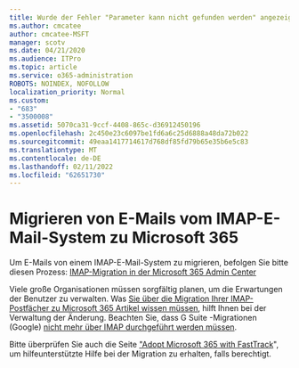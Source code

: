 ```yaml
---
title: Wurde der Fehler "Parameter kann nicht gefunden werden" angezeigt?
ms.author: cmcatee
author: cmcatee-MSFT
manager: scotv
ms.date: 04/21/2020
ms.audience: ITPro
ms.topic: article
ms.service: o365-administration
ROBOTS: NOINDEX, NOFOLLOW
localization_priority: Normal
ms.custom:
- "683"
- "3500008"
ms.assetid: 5070ca31-9ccf-4408-865c-d36912450196
ms.openlocfilehash: 2c450e23c6097be1fd6a6c25d6888a48da72b022
ms.sourcegitcommit: 49eaa1417714617d768df85fd79b65e35b6e5c83
ms.translationtype: MT
ms.contentlocale: de-DE
ms.lasthandoff: 02/11/2022
ms.locfileid: "62651730"
---
```

# <a name="migrating-email-from-imap-email-system-to-microsoft-365"></a>Migrieren von E-Mails vom IMAP-E-Mail-System zu Microsoft 365

Um E-Mails von einem IMAP-E-Mail-System zu migrieren, befolgen Sie bitte diesen Prozess: [IMAP-Migration in der Microsoft 365 Admin Center](https://docs.microsoft.com/Exchange/mailbox-migration/migrating-imap-mailboxes/imap-migration-in-the-admin-center)
  
Viele große Organisationen müssen sorgfältig planen, um die Erwartungen der Benutzer zu verwalten. Was [Sie über die Migration Ihrer IMAP-Postfächer zu Microsoft 365 Artikel wissen müssen](https://docs.microsoft.com/Exchange/mailbox-migration/migrating-imap-mailboxes/migrating-imap-mailboxes), hilft Ihnen bei der Verwaltung der Änderung. Beachten Sie, dass G Suite -Migrationen (Google) [nicht mehr über IMAP durchgeführt werden müssen](https://docs.microsoft.com/Exchange/mailbox-migration/perform-g-suite-migration).

Bitte überprüfen Sie auch die Seite ["Adopt Microsoft 365 with FastTrack](https://www.microsoft.com/fasttrack/microsoft-365/office-365)", um hilfeunterstützte Hilfe bei der Migration zu erhalten, falls berechtigt.
  
